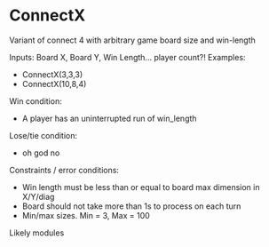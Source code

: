 # ConnectX

Variant of connect 4 with arbitrary game board size and win-length

Inputs: Board X, Board Y, Win Length... player count?!
Examples:
 - ConnectX(3,3,3)
 - ConnectX(10,8,4)

Win condition:
 - A player has an uninterrupted run of win_length
 
Lose/tie condition:
 - oh god no

Constraints / error conditions:
 - Win length must be less than or equal to board max dimension in X/Y/diag
 - Board should not take more than 1s to process on each turn
 - Min/max sizes. Min = 3, Max = 100

Likely modules
